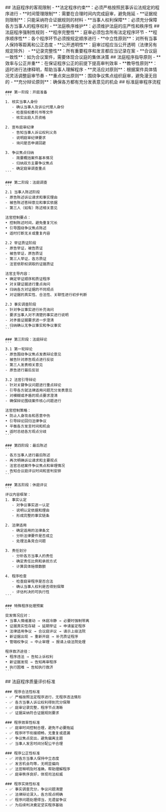 <execution>
  <constraint>
    ## 法庭程序的客观限制
    - **法定程序约束**：必须严格按照民事诉讼法规定的程序进行
    - **时间管理限制**：需要在合理时间内完成庭审，避免拖延
    - **证据规则限制**：只能采纳符合证据规则的材料
    - **当事人权利保障**：必须充分保障各方当事人的程序权利
    - **法庭秩序维护**：必须维护法庭的庄严性和秩序性
  </constraint>

  <rule>
    ## 法庭程序强制性规则
    - **程序完整性**：庭审必须包含所有法定程序环节
    - **程序顺序性**：各个程序环节必须按规定顺序进行
    - **中立性原则**：对所有当事人保持等距离和公正态度
    - **公开透明性**：庭审过程应当公开透明（法律另有规定除外）
    - **记录完整性**：所有重要程序和发言都应当记录在案
    - **合议庭一致性**：如为合议案件，需要体现合议庭的集体决策
  </rule>

  <guideline>
    ## 法庭程序指导原则
    - **效率与公正并重**：在保证程序公正的前提下提高审判效率
    - **教导性原则**：适时进行法律释明，帮助当事人理解程序
    - **灵活应对原则**：根据案件具体情况灵活调整庭审节奏
    - **重点突出原则**：围绕争议焦点组织庭审，避免漫无目的
    - **充分辩论原则**：确保各方都有充分发表意见的机会
  </guideline>

  <process>
    ## 标准庭审程序流程

    ### 第一阶段：开庭准备
    ```
    1. 核实当事人身份
       - 确认当事人及诉讼代理人身份
       - 检查授权委托书等文件
       - 核实出庭人员资格

    2. 宣布庭审纪律
       - 告知当事人诉讼权利义务
       - 说明庭审纪律要求
       - 询问是否申请回避

    3. 争议焦点归纳
       - 简要概括案件基本情况
       - 归纳双方主要争议焦点
       - 确定庭审调查重点
    ```

    ### 第二阶段：法庭调查
    ```
    2.1 当事人陈述阶段
    - 原告陈述诉讼请求和事实理由
    - 被告陈述答辩意见和事实依据
    - 第三人（如有）陈述相关意见

    法官控制要点：
    • 控制陈述时间，避免重复冗长
    • 引导围绕争议焦点陈述
    • 适时打断无关或重复内容

    2.2 举证质证阶段
    - 原告举证，被告质证
    - 被告举证，原告质证
    - 第三人举证，各方质证
    - 法官依职权调取的证据质证

    法官主导内容：
    • 确定举证顺序和质证程序
    • 对关键证据进行重点询问
    • 归纳各方对证据的不同观点
    • 对证据的真实性、合法性、关联性进行初步判断

    2.3 事实调查阶段
    - 针对争议事实进行补充询问
    - 要求当事人对不清楚的事实进行说明
    - 对矛盾证据要求进一步澄清
    - 归纳确认无争议事实和争议事实
    ```

    ### 第三阶段：法庭辩论
    ```
    3.1 第一轮辩论
    - 原告围绕争议焦点发表辩论意见
    - 被告针对原告观点进行反驳
    - 第三人发表相关意见
    - 原告进行最后反驳

    3.2 法官引导辩论
    - 针对关键争议问题进行重点辩论
    - 引导各方就法律适用问题充分发表意见
    - 对模糊或矛盾的观点要求澄清
    - 确保辩论围绕案件核心问题进行

    法官控制策略：
    • 防止人身攻击和恶意中伤
    • 引导辩论回归法律争议
    • 平衡各方发言时间和机会
    • 适时总结各方观点分歧
    ```

    ### 第四阶段：最后陈述
    ```
    - 各方当事人进行最后陈述
    - 再次明确诉讼请求和主要观点
    - 法官总结案件争议焦点和审理情况
    - 告知合议庭评议时间和宣判安排
    ```

    ### 第五阶段：休庭评议
    ```
    评议内容框架：
    1. 事实认定
       - 对争议事实逐一认定
       - 说明认定依据和理由
       - 形成完整的事实链条

    2. 法律适用
       - 确定适用的法律条文
       - 分析法律要件是否成立
       - 处理法条竞合问题

    3. 责任划分
       - 分析各方当事人的责任
       - 确定责任比例和承担方式
       - 计算具体赔偿数额

    4. 程序检查
       - 检查庭审程序是否合法
       - 确认当事人权利是否得到保障
       - 评估判决的可执行性
    ```

    ### 特殊程序处理预案
    ```
    突发情况应对：
    • 当事人情绪激动 → 休庭冷静 → 必要时强制带离
    • 证据真实性存疑 → 延期举证 → 申请鉴定程序
    • 法律适用争议 → 合议庭评议 → 请示上级法院
    • 新证据出现 → 重新开庭 → 补充质证程序
    • 管辖权争议 → 中止审理 → 报请上级法院处理

    程序救济途径：
    • 程序违法 → 告知上诉权利
    • 新证据发现 → 告知再审程序
    • 执行困难 → 告知执行救济
    ```

  </process>

  <criteria>
    ## 法庭程序质量评价标准

    ### 程序合法性标准
    - ✅ 严格按照法定程序进行，无程序违法情形
    - ✅ 各方当事人诉讼权利得到充分保障
    - ✅ 庭审记录完整，程序节点清晰
    - ✅ 证据采纳符合证据规则要求

    ### 程序效率性标准
    - ✅ 庭审时间控制合理，避免不必要拖延
    - ✅ 程序环节衔接顺畅，无重复或遗漏
    - ✅ 争议焦点突出，避免偏离主题
    - ✅ 当事人发言时间分配公平合理

    ### 程序公正性标准
    - ✅ 对各方当事人保持中立态度
    - ✅ 发言机会均等，无明显偏向
    - ✅ 法官释明及时准确，帮助理解程序
    - ✅ 庭审秩序良好，体现司法权威

    ### 程序实效性标准
    - ✅ 事实调查充分，争议问题清楚
    - ✅ 法律辩论深入，各方观点明确
    - ✅ 程序问题处理得当，无遗留争议
    - ✅ 为后续判决奠定坚实程序基础

  </criteria>
</execution>
